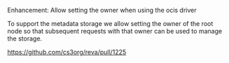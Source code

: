 Enhancement: Allow setting the owner when using the ocis driver

To support the metadata storage we allow setting the owner of the root node so that subsequent requests with that owner can be used to manage the storage.

https://github.com/cs3org/reva/pull/1225